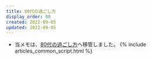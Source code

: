 ```yaml
---
title: 80代の過ごし方
display_order: 80
created: 2022-09-05
updated: 2022-09-05
---
```

- 当メモは、[80代の過ごし方](https://thinktwice.tech/life/ways_to_spend_time/how_to_spend_your_80s/)へ移管しました。
{% include articles_common_script.html %}
